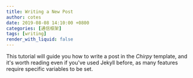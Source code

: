 ```yaml
---
title: Writing a New Post
author: cotes
date: 2019-08-08 14:10:00 +0800
categories: [通信框架]
tags: [writing]
render_with_liquid: false
---
```


This tutorial will guide you how to write a post in the _Chirpy_ template, and it's worth reading even if you've used Jekyll before, as many features require specific variables to be set.
